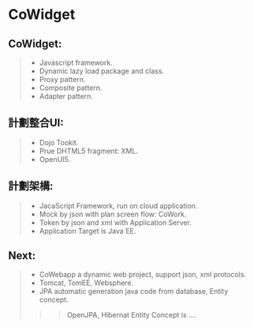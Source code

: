 # CoWidget
## CoWidget:
> - Javascript framework.
> - Dynamic lazy load package and class.
> - Proxy pattern.
> - Composite pattern.
> - Adapter pattern.


## 計劃整合UI:
> - Dojo Tookit.
> - Prue DHTML5 fragment: XML.
> - OpenUI5.


## 計劃架構:
> - JacaScript Framework, run on cloud application.
> - Mock by json with plan screen flow: CoWork.
> - Token by json and xml with Application Server.
> - Application Target is Java EE.

## Next:
> - CoWebapp a dynamic web project, support json, xml protocols.
> - Tomcat, TomEE, Websphere.
> - JPA automatic generation java code from database, Entity concept.
> > > OpenJPA, Hibernat
> > > Entity Concept is ....

